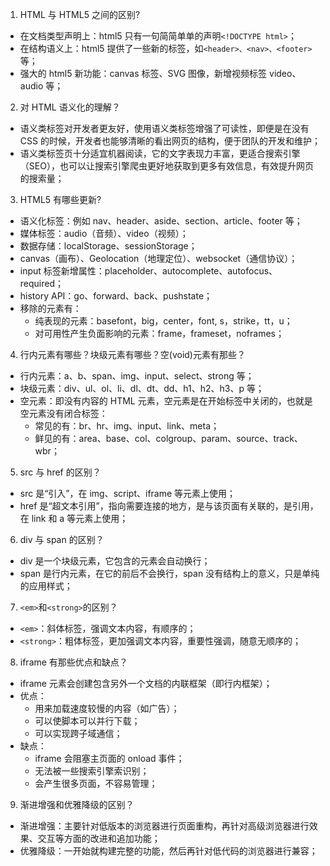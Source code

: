 1. HTML 与 HTML5 之间的区别?

-   在文档类型声明上：html5 只有一句简简单单的声明`<!DOCTYPE html>`；
-   在结构语义上：html5 提供了一些新的标签，如`<header>、<nav>、<footer>`等；
-   强大的 html5 新功能：canvas 标签、SVG 图像，新增视频标签 video、audio 等；

2. 对 HTML 语义化的理解？

-   语义类标签对开发者更友好，使用语义类标签增强了可读性，即便是在没有 CSS 的时候，开发者也能够清晰的看出网页的结构，便于团队的开发和维护；
-   语义类标签页十分适宜机器阅读，它的文字表现力丰富，更适合搜索引擎（SEO），也可以让搜索引擎爬虫更好地获取到更多有效信息，有效提升网页的搜索量；

3. HTML5 有哪些更新?

-   语义化标签：例如 nav、header、aside、section、article、footer 等；
-   媒体标签：audio（音频）、video（视频）；
-   数据存储：localStorage、sessionStorage；
-   canvas（画布）、Geolocation（地理定位）、websocket（通信协议）；
-   input 标签新增属性：placeholder、autocomplete、autofocus、required；
-   history API：go、forward、back、pushstate；
-   移除的元素有：
    -   纯表现的元素：basefont，big，center，font, s，strike，tt，u；
    -   对可用性产生负面影响的元素：frame，frameset，noframes；

4. 行内元素有哪些？块级元素有哪些？空(void)元素有那些？

-   行内元素：a、b、span、img、input、select、strong 等；
-   块级元素：div、ul、ol、li、dl、dt、dd、h1、h2、h3、p 等；
-   空元素：即没有内容的 HTML 元素，空元素是在开始标签中关闭的，也就是空元素没有闭合标签：
    -   常见的有：br、hr、img、input、link、meta；
    -   鲜见的有：area、base、col、colgroup、param、source、track、wbr；

5. src 与 href 的区别？

-   src 是“引入”，在 img、script、iframe 等元素上使用；
-   href 是“超文本引用”，指向需要连接的地方，是与该页面有关联的，是引用，在 link 和 a 等元素上使用；

6. div 与 span 的区别？

-   div 是一个块级元素，它包含的元素会自动换行；
-   span 是行内元素，在它的前后不会换行，span 没有结构上的意义，只是单纯的应用样式；

7. `<em>`和`<strong>`的区别？

-   `<em>`：斜体标签，强调文本内容，有顺序的；
-   `<strong>`：粗体标签，更加强调文本内容，重要性强调，随意无顺序的；

8. iframe 有那些优点和缺点？

-   iframe 元素会创建包含另外一个文档的内联框架（即行内框架）；
-   优点：
    -   用来加载速度较慢的内容（如广告）；
    -   可以使脚本可以并行下载；
    -   可以实现跨子域通信；
-   缺点：
    -   iframe 会阻塞主页面的 onload 事件；
    -   无法被一些搜索引擎索识别；
    -   会产生很多页面，不容易管理；

9. 渐进增强和优雅降级的区别？

-   渐进增强：主要针对低版本的浏览器进行页面重构，再针对高级浏览器进行效果、交互等方面的改进和追加功能；
-   优雅降级：一开始就构建完整的功能，然后再针对低代码的浏览器进行兼容；
